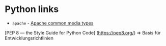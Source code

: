 # Python links

- `apache` - [Apache common media types](http://svn.apache.org/repos/asf/httpd/httpd/trunk/docs/conf/mime.types)

[PEP 8 — the Style Guide for Python Code] (https://pep8.org/) => Basis für Entwicklungsrichtlinien 


